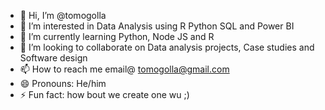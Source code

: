 - 👋 Hi, I’m @tomogolla
- 👀 I’m interested in Data Analysis using R Python SQL and Power BI
- 🌱 I’m currently learning Python, Node JS and R
- 💞️ I’m looking to collaborate on Data analysis projects, Case studies and Software design
- 📫 How to reach me email@ tomogolla@gmail.com
- 😄 Pronouns: He/him
- ⚡ Fun fact: how bout we create one wu ;)

<!---
tomogolla/tomogolla is a ✨ special ✨ repository because its `README.md` (this file) appears on your GitHub profile.
You can click the Preview link to take a look at your changes.
--->
